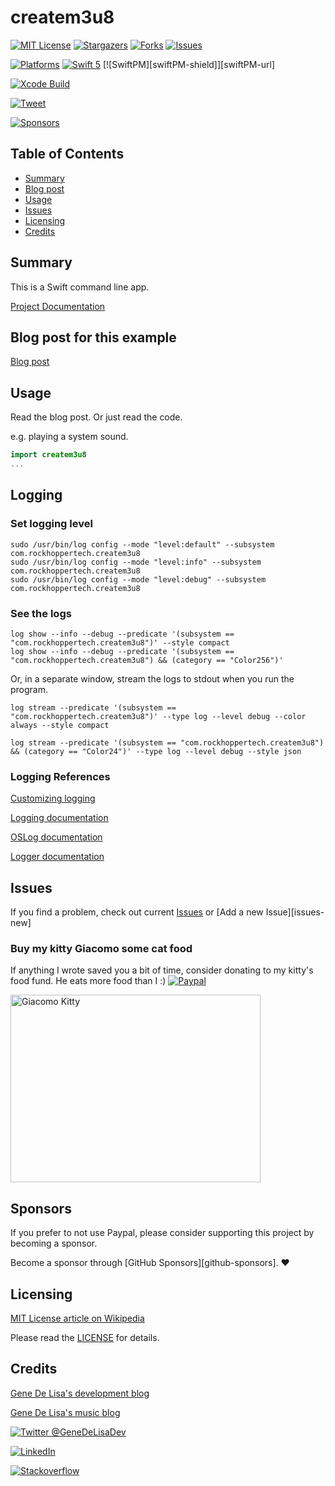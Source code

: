# createm3u8

<!-- PROJECT SHIELDS -->
<!--
*** Reference links are enclosed in brackets [ ] instead of parentheses ( ).
*** See the bottom of this document for the declaration of the reference variables
*** https://www.markdownguide.org/basic-syntax/#reference-style-links
[![Contributors][contributors-shield]][contributors-url]
[![Build Status][build-status-shield]][build-status-url]
-->

[![MIT License][license-shield]][license-url]
[![Stargazers][stars-shield]][stars-url]
[![Forks][forks-shield]][forks-url]
[![Issues][issues-shield]][issues-url]

[![Platforms][platforms-ios-shield]][platforms-ios-url]
[![Swift 5][swift5-shield]][swift5-url]
[![SwiftPM][swiftPM-shield]][swiftPM-url]

[![Xcode Build][xcodebuild-shield]][xcodebuild-url]

[![Tweet][tweet-shield]][tweet-url]

[![Sponsors][sponsors-shield]][sponsors-url]



## Table of Contents
  * [Summary](#summary)
  * [Blog post](#blog-post-for-this-example)
  * [Usage](#usage)
  * [Issues](#issues)
  * [Licensing](#licensing)
  * [Credits](#credits)


## Summary

This is a Swift command line app.

[Project Documentation][github-pages]


## Blog post for this example

[Blog post][blog-post-url]


## Usage
Read the blog post. Or just read the code.

e.g. playing a system sound.

```swift
import createm3u8
...

```

## Logging


### Set logging level
```
sudo /usr/bin/log config --mode "level:default" --subsystem com.rockhoppertech.createm3u8
sudo /usr/bin/log config --mode "level:info" --subsystem com.rockhoppertech.createm3u8
sudo /usr/bin/log config --mode "level:debug" --subsystem com.rockhoppertech.createm3u8
```

### See the logs
```
log show --info --debug --predicate '(subsystem == "com.rockhoppertech.createm3u8")' --style compact
log show --info --debug --predicate '(subsystem == "com.rockhoppertech.createm3u8") && (category == "Color256")'
```

Or, in a separate window, stream the logs to stdout when you run the program.
```
log stream --predicate '(subsystem == "com.rockhoppertech.createm3u8")' --type log --level debug --color always --style compact

log stream --predicate '(subsystem == "com.rockhoppertech.createm3u8") && (category == "Color24")' --type log --level debug --style json
```

### Logging References

[Customizing logging][logging-customizing]

[Logging documentation][logging-docs]

[OSLog documentation][oslog-docs]

[Logger documentation][logger-docs]

## Issues


If you find a problem, check out current [Issues][issues-url] or [Add a new Issue][issues-new]


### Buy my kitty Giacomo some cat food

If anything I wrote saved you a bit of time, consider donating to my kitty's food fund. He eats more food than I :)
[![Paypal][paypal-img]][paypal-url]

<img src="http://www.rockhoppertech.com/blog/wp-content/uploads/2016/07/momocoding-1024.png" alt="Giacomo Kitty" width="400" height="300">

## Sponsors

If you prefer to not use Paypal, please consider supporting this project by becoming a sponsor.

Become a sponsor through [GitHub Sponsors][github-sponsors]. :heart:

## Licensing

[MIT License article on Wikipedia][MIT-license-wiki-url]

Please read the [LICENSE](LICENSE) for details.

## Credits

[Gene De Lisa's development blog](http://rockhoppertech.com/blog/)

[Gene De Lisa's music blog](http://genedelisa.com/)

[![Twitter @GeneDeLisaDev][twitter-shield]][twitter-url]

[![LinkedIn][linkedin-shield]][linkedin-url]

[![Stackoverflow][stackoverflow-shield]][stackoverflow-url]



<!-- Markdown Reference Links & Images -->
<!-- https://www.markdownguide.org/basic-syntax/#reference-style-links -->

[contributors-shield]: https://img.shields.io/github/contributors/genedelisa/createm3u8.svg?style=flat
[contributors-url]: https://github.com/genedelisa/createm3u8/graphs/contributors

[forks-shield]: https://img.shields.io/github/forks/genedelisa/createm3u8.svg?style=flat
[forks-url]: https://github.com/genedelisa/createm3u8/network/members

[stars-shield]: https://img.shields.io/github/stars/genedelisa/createm3u8.svg?style=flat
[stars-url]: https://github.com/genedelisa/createm3u8/stargazers

[issues-shield]: https://img.shields.io/github/issues/genedelisa/createm3u8.svg?style=flat
[issues-url]: https://github.com/genedelisa/createm3u8/issues

[downloads-shield]:https://img.shields.io/github/downloads/genedelisa/createm3u8/total
[downloads-url]: https://github.com/genedelisa/createm3u8/releases/

[license-shield]: https://img.shields.io/github/license/genedelisa/createm3u8.svg?style=flat
[license-url]: https://github.com/genedelisa/createm3u8/blob/main/LICENSE

[MIT-license-wiki-url]:https://en.wikipedia.org/wiki/MIT_License

[linkedin-shield]: https://img.shields.io/badge/-LinkedIn-blue.svg?style=for-the-badge&logo=linkedin
[linkedin-url]: https://linkedin.com/in/genedelisa

[sponsors-shield]:https://img.shields.io/badge/Sponsors-Rockhopper%20Technologies-orange.svg?style=flat
[sponsors-url]:https://rockhoppertech.com/

[twitter-shield]:https://img.shields.io/twitter/follow/GeneDeLisaDev.svg?style=social
[twitter-url]: https://twitter.com/GeneDeLisaDev

[build-status-shield]:https://travis-ci.org/genedelisa/createm3u8.svg
[build-status-url]:https://travis-ci.org/genedelisa/createm3u8
[travis-status-url]:https://img.shields.io/travis/com/genedelisa/createm3u8?style=for-the-badge
[circleci-status-url]:https://img.shields.io/circleci/build/github/genedelisa/createm3u8

[github-tag-shield]:https://img.shields.io/github/tag/genedelisa/createm3u8.svg
[github-tag-url]:https://github.com/genedelisa/createm3u8/

[github-release-shield]:https://img.shields.io/github/release/genedelisa/createm3u8.svg
[github-release-url]:https://github.com/genedelisa/createm3u8/

[github-version-shield]:https://badge.fury.io/gh/genedelisa%2Fcreatem3u8
[github-version-url]:https://github.com/genedelisa/createm3u8

[github-last-commit]:https://img.shields.io/github/last-commit/genedelisa/createm3u8

[github-issues]:https://img.shields.io/github/issues-raw/genedelisa/createm3u8
[github-closed-issues]:https://img.shields.io/github/issues-closed-raw/genedelisa/createm3u8

[github-stars-shield]:https://img.shields.io/github/stars/genedelisa/createm3u8.svg?style=social&label=Star&maxAge=2592000
[github-stars-url]:https://github.com/genedelisa/createm3u8/stargazers/

[swift5-shield]:https://img.shields.io/badge/swift5-compatible-4BC51D.svg?style=flat
[swift5-url]:https://developer.apple.com/swift

[platforms-ios-shield]:https://img.shields.io/badge/Platforms-iOS-lightgray.svg?style=flat
[platforms-ios-url]:https://swift.org/

[platforms-macos-shield]:https://img.shields.io/badge/Platforms-macOS-lightgray.svg?style=flat
[platforms-macos-url]:https://swift.org/

[platforms-osx-shield]:https://img.shields.io/badge/Platforms-OS%20X-lightgray.svg?style=flat
[platforms-osx-url]:https://swift.org/

[paypal-img]:https://www.paypalobjects.com/en_US/i/btn/btn_donate_SM.gif
[paypal-url]:https://www.paypal.com/cgi-bin/webscr?cmd=_donations&business=F5KE9Z29MH8YQ&bnP-DonationsBF:btn_donate_SM.gif:NonHosted

[stackoverflow-blah-shield]:https://img.shields.io/badge/stackoverflow-lightgray.svg?style=flat
[stackoverflow-shield]:https://stackoverflow-badge.vercel.app/?userID=409891
[stackoverflow-url]:https://stackoverflow.com/users/409891/gene-de-lisa

[github-pages]:https://genedelisa.github.io/createm3u8/

[blog-post-url]:http://www.rockhoppertech.com/blog/

[logging-customizing]:https://developer.apple.com/documentation/os/logging/customizing_logging_behavior_while_debugging
[logging-docs]:https://developer.apple.com/documentation/os/logging
[oslog-docs]:https://developer.apple.com/documentation/os/oslog
[logger-docs]:https://developer.apple.com/documentation/os/logger


[xcodebuild-shield]:https://github.com/genedelisa/createm3u8/actions/workflows/xcodebuild.yml/badge.svg
[xcodebuild-url]:https://github.com/genedelisa/createm3u8/actions/workflows/xcodebuild.yml

[tweet-shield]:https://img.shields.io/twitter/url?style=social&url=https%3A%2F%2Fgithub.com%2Fgenedelisa%2createm3u8
[tweet-url]:https://twitter.com/intent/tweet?text=Cool:&url=https%3A%2F%2Fgithub.com%2Fgenedelisa%2Fcreatem3u8

[packageindex-platforms-url]:https://swiftpackageindex.com/genedelisa/createm3u8%2Fbadge%3Ftype%3Dplatforms
[packageindex-platforms-shield]:https://img.shields.io/endpoint?url=https%3A%2F%2Fswiftpackageindex.com%2Fapi%2Fpackages%2Fgenedelisa%2Fcreatem3u8%2Fbadge%3Ftype%3Dplatforms

[packageindex-swiftversions-url]:https://swiftpackageindex.com/genedelisa/createm3u8%2Fbadge%3Ftype%3Dswift-versions
[packageindex-swiftversions-shield]:https://img.shields.io/endpoint?url=https%3A%2F%2Fswiftpackageindex.com%2Fapi%2Fpackages%2Fgenedelisa%2Fcreatem3u8%2Fbadge%3Ftype%3Dswift-versions
